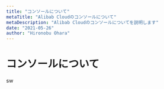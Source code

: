 ```yaml
---
title: "コンソールについて"
metaTitle: "Alibab Cloudのコンソールについて"
metaDescription: "Alibab Cloudのコンソールについてを説明します"
date: "2021-05-26"
author: "Hironobu Ohara"
---
```




# コンソールについて


sw

